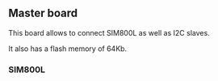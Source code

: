 ## Master board

This board allows to connect SIM800L as well as I2C slaves.

It also has a flash memory of 64Kb.

### SIM800L
